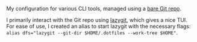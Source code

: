 My configuration for various CLI tools, managed using a [bare Git repo](https://www.atlassian.com/git/tutorials/dotfiles).

I primarily interact with the Git repo using [lazygit](https://github.com/jesseduffield/lazygit), which gives a nice TUI. For ease of use, I created an alias to start lazygit with the necessary flags: `alias dfs="lazygit --git-dir $HOME/.dotfiles --work-tree $HOME"`.
